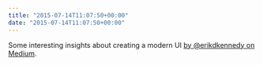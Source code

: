 ```yaml
---
title: "2015-07-14T11:07:50+00:00"
date: "2015-07-14T11:07:50+00:00"
---
```


Some interesting insights about creating a modern UI [by @erikdkennedy on Medium](https://medium.com/@erikdkennedy/7-rules-for-creating-gorgeous-ui-part-1-559d4e805cda).
